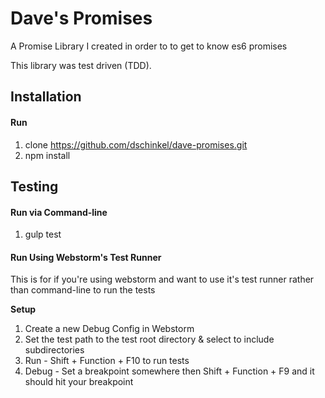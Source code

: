 # Dave's Promises
A Promise Library I created in order to to get to know es6 promises

This library was test driven (TDD).

## Installation
#### Run

1. clone https://github.com/dschinkel/dave-promises.git
2. npm install

## Testing

#### Run via Command-line

1. gulp test
               
#### Run Using Webstorm's Test Runner

This is for if you're using webstorm and want to use it's test runner rather than command-line to run the tests

**Setup**

1. Create a new Debug Config in Webstorm
2. Set the test path to the test root directory & select to include subdirectories
3. Run - Shift + Function + F10 to run tests
4. Debug - Set a breakpoint somewhere then Shift + Function + F9 and it should hit your breakpoint